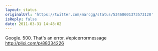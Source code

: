 ```yaml
---
layout: status
originalUrl: 'https://twitter.com/marcgg/status/53468601373573120'
isReply: false
date: 2011-03-31 14:48:02
---
```


Google. 500. That's an error. #epicerrormessage  http://plixi.com/p/88334226
